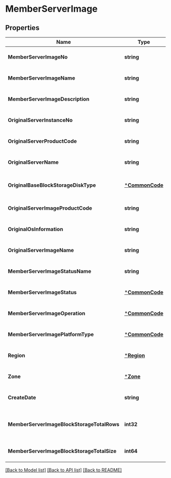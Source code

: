 # MemberServerImage

## Properties
Name | Type | Description | Notes
------------ | ------------- | ------------- | -------------
**MemberServerImageNo** | **string** | 회원서버이미지번호 | [optional] [default to null]
**MemberServerImageName** | **string** | 회원서버이미지명 | [optional] [default to null]
**MemberServerImageDescription** | **string** | 회원서버이미지설명 | [optional] [default to null]
**OriginalServerInstanceNo** | **string** | 원본서버인스턴스번호 | [optional] [default to null]
**OriginalServerProductCode** | **string** | 원본서버상품코드 | [optional] [default to null]
**OriginalServerName** | **string** | 원본서버명 | [optional] [default to null]
**OriginalBaseBlockStorageDiskType** | [***CommonCode**](CommonCode.md) | 원본서버기본블록스토리지디스크유형 | [optional] [default to null]
**OriginalServerImageProductCode** | **string** | 원본서버이미지상품코드 | [optional] [default to null]
**OriginalOsInformation** | **string** | 원본OS정보 | [optional] [default to null]
**OriginalServerImageName** | **string** | 원본서버이미지명 | [optional] [default to null]
**MemberServerImageStatusName** | **string** | 원본서버이미지상태명 | [optional] [default to null]
**MemberServerImageStatus** | [***CommonCode**](CommonCode.md) | 원본서버이미지상태 | [optional] [default to null]
**MemberServerImageOperation** | [***CommonCode**](CommonCode.md) | 원본서버이미지OP | [optional] [default to null]
**MemberServerImagePlatformType** | [***CommonCode**](CommonCode.md) | 회원서버이미지플랫폼구분 | [optional] [default to null]
**Region** | [***Region**](Region.md) | 리전 | [optional] [default to null]
**Zone** | [***Zone**](Zone.md) | ZONE | [optional] [default to null]
**CreateDate** | **string** | 생성일시 | [optional] [default to null]
**MemberServerImageBlockStorageTotalRows** | **int32** | 회원서버이미지블록스토리지인스턴스총 개수 | [optional] [default to null]
**MemberServerImageBlockStorageTotalSize** | **int64** | 회원서버이미지총사이즈 | [optional] [default to null]

[[Back to Model list]](../README.md#documentation-for-models) [[Back to API list]](../README.md#documentation-for-api-endpoints) [[Back to README]](../README.md)



